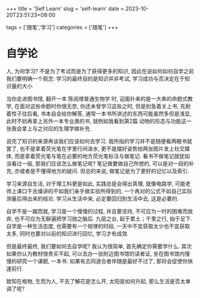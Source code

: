 +++
title = 'Self Learn'
slug = 'self-learn'
date = 2023-10-20T23:51:23+08:00

tags = ['随笔','学习']
categories = ['随笔']
+++

# 自学论

  人,  为何学习?  不是为了考试而是为了获得更多的知识, 因此在说如何如何自学之前我们要明确一个观念: 学习的最终目的是知识并非考试,  学习成功与否决定在于知识量的大小

<!--more-->

  当你走进图书馆,  翻开一本 陈阅增普通生物学 时,  迎面扑来的是一大串的命题式教学,  在面对这些命题时你很无奈,  你还未曾学习这些之时,  但是别急着关上书,  先耐着性子往后看,  书本自会给你解答,  通常一本书所讲述的东西可能虽然多但是浅显,  此时不妨再拿上另外一本专业类的书,  就例如我看到第2篇 动物的形态与功能这一张我会拿上与之对应的生理学做补充.

  说完了知识的来源再谈我们应该如何去学习. 我所指的学习并不是随便看两眼书就罢了, 也不是拿着荧光笔在字里行间泼水, 更不是摆好姿势拍两张图片发上社交媒体, 而是拿着荧光笔与笔在必要的地方荧光笔标注与做笔记. 看书不做笔记就犹如没看过一般, 那我们应该怎么做笔记呢? 笔记做要做自己所想的, 可以是对一段的补充, 亦或者是不懂得地方的疑问. 但总的来说, 做笔记是为了更好的记忆以及索引.

  学习来源自生活, 对于理工科更是如此,  实践总是会得出真理,  就像电路学,  可能老师上课口干舌燥讲的不如我们亲手做实验所得到的,  一个再对的公式不如自己实际测量后得出来的结论. 学习从生活中来,  必定要回归到生活中去,  这是必要的.

  自学不是一蹴而就,  学习是一个慢慢的过程,  并且要坚持,  不可应为一时的困难而放弃,  也不可应为无聊遍把学习抛之脑后. 九层之台,  起于累土；千里之行,  始于足下. 自学是一种生活态度,  也需要有一个规律的时段,  一天中不宜获取太少也不宜获取太多,  同时也要对以前的知识进行回忆,  学习才有成效.

  但是最终最终,  我们要如何去自学呢? 我认为很简单,  首先确定你需要学什么. 其次如果你认为教材很贵买不起,  可以去办一张附近图书馆的读者证,  坐在图书馆内慢慢的研究一个课题,  一本书. 如果有志同道合者伴随是最好不过了,  那将会促使你快速前行.

  致知在格物,  生而为人,  不去了解花是怎么开,  太阳是如何升起,  那么生活是否太单调了呢?
